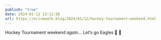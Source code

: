 ```yaml
---
publish: "true"
date: 2024-01-12 13:11:56
url: https://ericmwalk.blog/2024/01/12/hockey-tournament-weekend.html
---
```


Hockey Tournament weekend *again*… Let’s go Eagles 🦅 🏒